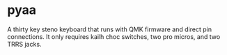 # pyaa
A thirty key steno keyboard that runs with QMK firmware and direct pin connections. It only requires kailh choc switches, two pro micros, and two TRRS jacks.
